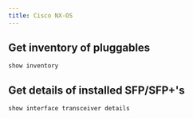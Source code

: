 ```yaml
---
title: Cisco NX-OS
---
```


## Get inventory of pluggables

```
show inventory
```

## Get details of installed SFP/SFP+'s

```
show interface transceiver details
```
